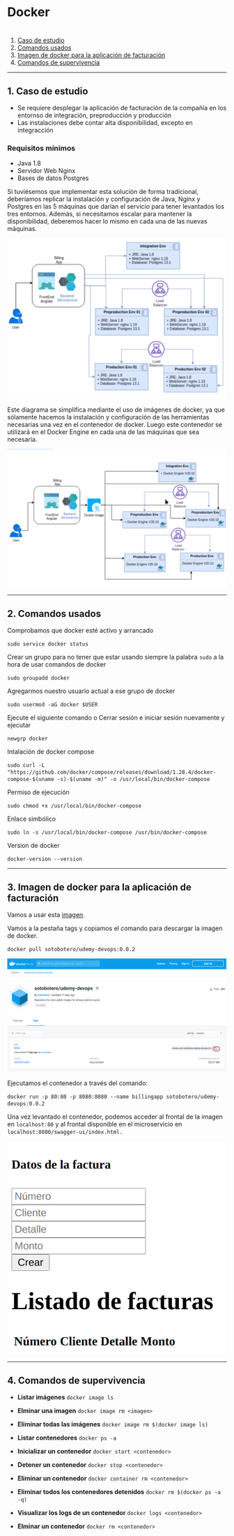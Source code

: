 # Docker
# 

  1. [Caso de estudio](#case)
  2. [Comandos usados](#comand)
  3. [Imagen de docker para la aplicación de facturación](#imagen)
  4. [Comandos de supervivencia](#docker-commands)
 



<hr>

<a name="case"></a>

## 1. Caso de estudio
- Se requiere desplegar la aplicación de facturación de la compañía en los entornso de integración, preproducción y producción
- Las instalaciones debe contar alta disponibilidad, excepto en integracción
### Requisitos mínimos
* Java 1.8
* Servidor Web Nginx
* Bases de datos Postgres

Si tuviésemos que implementar esta solución de forma tradicional, deberíamos replicar la instalación y configuración de Java, Nginx y Postgres en las 5 máquinas que darían el servicio para tener levantados los tres entornos. Además, si necesitamos escalar para mantener la disponibilidad, deberemos hacer lo mismo en cada una de las nuevas máquinas.

![image](./images/img1.png)

Este diagrama se simplifica mediante el uso de imágenes de docker, ya que sólamente hacemos la instalación y configuración de las herramientas necesarias una vez en el contenedor de docker. Luego este contenedor se utilizará en el Docker Engine en cada una de las máquinas que sea necesaria.

![image](./images/img2.png)


<hr>

<a name="comand"></a>

## 2. Comandos usados
Comprobamos que docker esté activo y arrancado
~~~
sudo service docker status
~~~
Crear un grupo para no tener que estar usando siempre la palabra `sudo` a la hora de usar comandos de docker
~~~
sudo groupadd docker
~~~
Agregarmos nuestro usuario actual a ese grupo de docker
~~~
sudo usermod -aG docker $USER
~~~

Ejecute el siguiente comando o Cerrar sesión e iniciar sesión nuevamente y ejecutar
~~~
newgrp docker
~~~
Intalación de docker compose

~~~
sudo curl -L "https://github.com/docker/compose/releases/download/1.28.4/docker-compose-$(uname -s)-$(uname -m)" -o /usr/local/bin/docker-compose
~~~
Permiso de ejecución
~~~
sudo chmod +x /usr/local/bin/docker-compose
~~~

Enlace simbólico
~~~
sudo ln -s /usr/local/bin/docker-compose /usr/bin/docker-compose
~~~
Version de docker
~~~
docker-version --version
~~~

<hr>

<a name="imagen"></a>

## 3. Imagen de docker para la aplicación de facturación

Vamos a usar esta [imagen](https://hub.docker.com/r/sotobotero/udemy-devops/).

Vamos a la pestaña tags y copiamos el comando para descargar la imagen de docker.
~~~
docker pull sotobotero/udemy-devops:0.0.2
~~~

![image](./images/img3.png)

Ejecutamos el contenedor a través del comando:
~~~
docker run -p 80:80 -p 8080:8080 --name billingapp sotobotero/udemy-devops:0.0.2
~~~

Una vez levantado el contenedor, podemos acceder al frontal de la imagen en `localhost:80` y al frontal disponible en el microservicio en `localhost:8080/swagger-ui/index.html.`

![image](./images/img4.png)



<hr>

<a name="docker-commands"></a>

## 4. Comandos de supervivencia

- **Listar imágenes**
```docker image ls```

- **Elminar una imagen**
```docker image rm <imagen>```

- **Eliminar todas las imágenes**
```docker image rm $(docker image ls)```

- **Listar contenedores**
```docker ps -a```

- **Inicializar un contenedor**
```docker start <contenedor>```

- **Detener un contenedor**
```docker stop <contenedor>```

- **Eliminar un contenedor**
```docker container rm <contenedor>```

- **Eliminar todos los contenedores detenidos**
```docker rm $(docker ps -a -q)```

- **Visualizar los logs de un contenedor**
```docker logs <contenedor>```

- **Elminar un contenedor**
```docker rm <contenedor>```